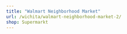 ```yaml
---
title: "Walmart Neighborhood Market"
url: /wichita/walmart-neighborhood-market-2/
shop: Supermarkt
---
```

